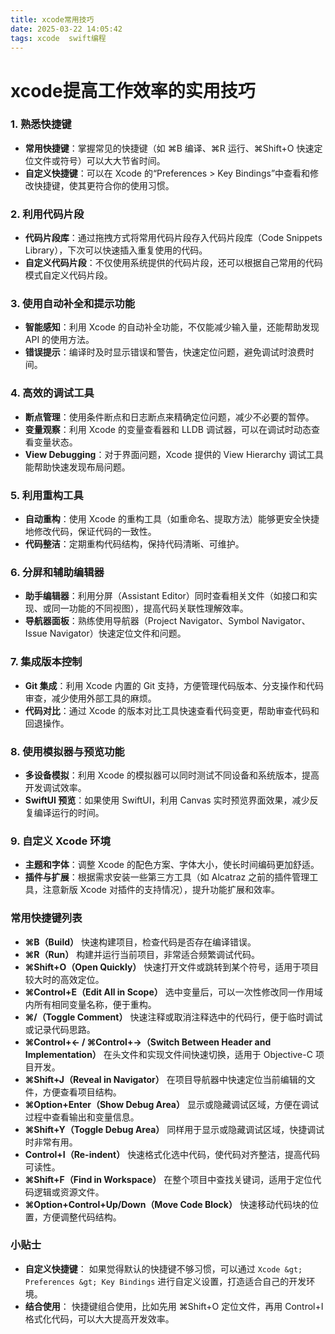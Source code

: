 ```yaml
---
title: xcode常用技巧
date: 2025-03-22 14:05:42
tags: xcode  swift编程
---
```





# xcode提高工作效率的实用技巧


### 1. 熟悉快捷键


- **常用快捷键**：掌握常见的快捷键（如 ⌘B 编译、⌘R 运行、⌘Shift+O 快速定位文件或符号）可以大大节省时间。
- **自定义快捷键**：可以在 Xcode 的“Preferences &gt; Key Bindings”中查看和修改快捷键，使其更符合你的使用习惯。

### 2. 利用代码片段


- **代码片段库**：通过拖拽方式将常用代码片段存入代码片段库（Code Snippets Library），下次可以快速插入重复使用的代码。
- **自定义代码片段**：不仅使用系统提供的代码片段，还可以根据自己常用的代码模式自定义代码片段。

### 3. 使用自动补全和提示功能


- **智能感知**：利用 Xcode 的自动补全功能，不仅能减少输入量，还能帮助发现 API 的使用方法。
- **错误提示**：编译时及时显示错误和警告，快速定位问题，避免调试时浪费时间。

### 4. 高效的调试工具


- **断点管理**：使用条件断点和日志断点来精确定位问题，减少不必要的暂停。
- **变量观察**：利用 Xcode 的变量查看器和 LLDB 调试器，可以在调试时动态查看变量状态。
- **View Debugging**：对于界面问题，Xcode 提供的 View Hierarchy 调试工具能帮助快速发现布局问题。

### 5. 利用重构工具


- **自动重构**：使用 Xcode 的重构工具（如重命名、提取方法）能够更安全快捷地修改代码，保证代码的一致性。
- **代码整洁**：定期重构代码结构，保持代码清晰、可维护。

### 6. 分屏和辅助编辑器


- **助手编辑器**：利用分屏（Assistant Editor）同时查看相关文件（如接口和实现、或同一功能的不同视图），提高代码关联性理解效率。
- **导航器面板**：熟练使用导航器（Project Navigator、Symbol Navigator、Issue Navigator）快速定位文件和问题。

### 7. 集成版本控制


- **Git 集成**：利用 Xcode 内置的 Git 支持，方便管理代码版本、分支操作和代码审查，减少使用外部工具的麻烦。
- **代码对比**：通过 Xcode 的版本对比工具快速查看代码变更，帮助审查代码和回退操作。

### 8. 使用模拟器与预览功能


- **多设备模拟**：利用 Xcode 的模拟器可以同时测试不同设备和系统版本，提高开发调试效率。
- **SwiftUI 预览**：如果使用 SwiftUI，利用 Canvas 实时预览界面效果，减少反复编译运行的时间。

### 9. 自定义 Xcode 环境


- **主题和字体**：调整 Xcode 的配色方案、字体大小，使长时间编码更加舒适。
- **插件与扩展**：根据需求安装一些第三方工具（如 Alcatraz 之前的插件管理工具，注意新版 Xcode 对插件的支持情况），提升功能扩展和效率。


### 常用快捷键列表


- **⌘B（Build）**
快速构建项目，检查代码是否存在编译错误。
- **⌘R（Run）**
构建并运行当前项目，非常适合频繁调试代码。
- **⌘Shift+O（Open Quickly）**
快速打开文件或跳转到某个符号，适用于项目较大时的高效定位。
- **⌘Control+E（Edit All in Scope）**
选中变量后，可以一次性修改同一作用域内所有相同变量名称，便于重构。
- **⌘/（Toggle Comment）**
快速注释或取消注释选中的代码行，便于临时调试或记录代码思路。
- **⌘Control+← / ⌘Control+→（Switch Between Header and Implementation）**
在头文件和实现文件间快速切换，适用于 Objective-C 项目开发。
- **⌘Shift+J（Reveal in Navigator）**
在项目导航器中快速定位当前编辑的文件，方便查看项目结构。
- **⌘Option+Enter（Show Debug Area）**
显示或隐藏调试区域，方便在调试过程中查看输出和变量信息。
- **⌘Shift+Y（Toggle Debug Area）**
同样用于显示或隐藏调试区域，快捷调试时非常有用。
- **Control+I（Re-indent）**
快速格式化选中代码，使代码对齐整洁，提高代码可读性。
- **⌘Shift+F（Find in Workspace）**
在整个项目中查找关键词，适用于定位代码逻辑或资源文件。
- **⌘Option+Control+Up/Down（Move Code Block）**
快速移动代码块的位置，方便调整代码结构。

### 小贴士


- **自定义快捷键**：
如果觉得默认的快捷键不够习惯，可以通过 `Xcode &gt; Preferences &gt; Key Bindings` 进行自定义设置，打造适合自己的开发环境。
- **结合使用**：
快捷键组合使用，比如先用 ⌘Shift+O 定位文件，再用 Control+I 格式化代码，可以大大提高开发效率。

